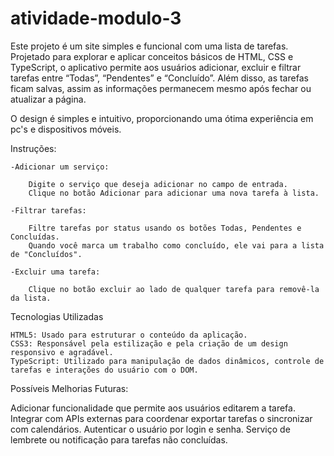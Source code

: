 # atividade-modulo-3

Este projeto é um site simples e funcional com uma lista de tarefas. Projetado para explorar e aplicar conceitos básicos de HTML, CSS e TypeScript, o aplicativo permite aos usuários adicionar, excluir e filtrar tarefas entre “Todas”, “Pendentes” e “Concluído”. Além disso, as tarefas ficam salvas, assim as informações permanecem mesmo após fechar ou atualizar a página.

O design é simples e intuitivo, proporcionando uma ótima experiência em pc's e dispositivos móveis.

Instruções:

    -Adicionar um serviço:

        Digite o serviço que deseja adicionar no campo de entrada.
        Clique no botão Adicionar para adicionar uma nova tarefa à lista.

    -Filtrar tarefas:

        Filtre tarefas por status usando os botões Todas, Pendentes e Concluídas.
        Quando você marca um trabalho como concluído, ele vai para a lista de "Concluídos".

    -Excluir uma tarefa:

        Clique no botão excluir ao lado de qualquer tarefa para removê-la da lista.

Tecnologias Utilizadas

    HTML5: Usado para estruturar o conteúdo da aplicação.
    CSS3: Responsável pela estilização e pela criação de um design responsivo e agradável.
    TypeScript: Utilizado para manipulação de dados dinâmicos, controle de tarefas e interações do usuário com o DOM.

Possíveis Melhorias Futuras:

Adicionar funcionalidade que permite aos usuários editarem a tarefa.
Integrar com APIs externas para coordenar exportar tarefas o sincronizar com calendários.
Autenticar o usuário por login e senha.
Serviço de lembrete ou notificação para tarefas não concluídas.